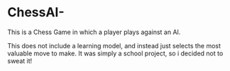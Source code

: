 ChessAI-
========

This is a Chess Game in which a player plays against an AI.

This does not include a learning model, and instead just selects the most valuable move to make.
It was simply a school project, so i decided not to sweat it!
